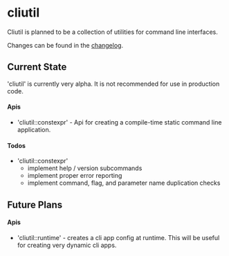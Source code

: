 # cliutil
Cliutil is planned to be a collection of utilities for command line interfaces.

Changes can be found in the [changelog](CHANGELOG.md).

## Current State
'cliutil' is currently very alpha.  It is not recommended for use in production code.

#### Apis
- 'cliutil::constexpr' - Api for creating a compile-time static command line application.

#### Todos
- 'cliutil::constexpr'
    - implement help / version subcommands
    - implement proper error reporting
    - implement command, flag, and parameter name duplication checks

## Future Plans
#### Apis
- 'cliutil::runtime' - creates a cli app config at runtime. This will be useful for creating very dynamic cli apps.
